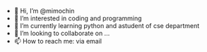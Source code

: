 - 👋 Hi, I’m @mimochin
- 👀 I’m interested in coding and programming
- 🌱 I’m currently learning python and astudent of cse department
- 💞️ I’m looking to collaborate on ...
- 📫 How to reach me: via email

<!---
mimochin/mimochin is a ✨ special ✨ repository because its `README.md` (this file) appears on your GitHub profile.
You can click the Preview link to take a look at your changes.
--->
